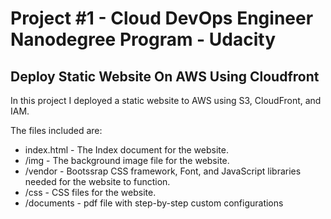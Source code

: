 # Project #1 - Cloud DevOps Engineer Nanodegree Program - Udacity
## **Deploy Static Website On AWS Using Cloudfront**

In this project I deployed a static website to AWS using S3, CloudFront, and IAM.

The files included are: 

- index.html - The Index document for the website.
- /img - The background image file for the website.
- /vendor - Bootssrap CSS framework, Font, and JavaScript libraries needed for the website to function.
- /css - CSS files for the website.
- /documents - pdf file with step-by-step custom configurations


